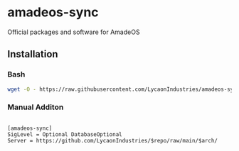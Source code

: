 # amadeos-sync
Official packages and software for AmadeOS


## Installation

### Bash

```bash
wget -O - https://raw.githubusercontent.com/LycaonIndustries/amadeos-sync/main/install.sh | bash
```

### Manual Additon 

```

[amadeos-sync]
SigLevel = Optional DatabaseOptional
Server = https://github.com/LycaonIndustries/$repo/raw/main/$arch/

```
